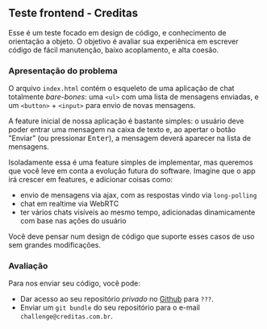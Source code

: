 ## Teste frontend - Creditas

Esse é um teste focado em design de código, e conhecimento de orientação a
objeto. O objetivo é avaliar sua experiênica em escrever código de fácil
manutenção, baixo acoplamento, e alta coesão.

### Apresentação do problema

O arquivo `index.html` contém o esqueleto de uma aplicação de chat totalmente
*bare-bones*: uma `<ul>` com uma lista de mensagens enviadas, e um `<button>` + `<input>`
para envio de novas mensagens.

A feature inicial de nossa aplicação é bastante simples: o usuário deve poder
entrar uma mensagem na caixa de texto e, ao apertar o botão "Enviar" (ou
pressionar <kbd>Enter</kbd>), a mensagem deverá aparecer na lista de mensagens.

Isoladamente essa é uma feature simples de implementar, mas queremos que você
leve em conta a evolução futura do software. Imagine que o app irá crescer em
features, e adicionar coisas como:
* envio de mensagens via ajax, com as respostas vindo via `long-polling`
* chat em realtime via WebRTC
* ter vários chats visíveis ao mesmo tempo, adicionadas dinamicamente com base nas ações do usuário

Você deve pensar num design de código que suporte esses casos de uso sem
grandes modificações.

### Avaliação
Para nos enviar seu código, você pode:
- Dar acesso ao seu repositório *privado* no [Github](http://github.com) para `???`.
- Enviar um `git bundle` do seu repositório para o e-mail `challenge@creditas.com.br`.
